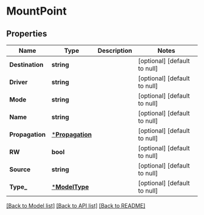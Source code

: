 # MountPoint

## Properties
Name | Type | Description | Notes
------------ | ------------- | ------------- | -------------
**Destination** | **string** |  | [optional] [default to null]
**Driver** | **string** |  | [optional] [default to null]
**Mode** | **string** |  | [optional] [default to null]
**Name** | **string** |  | [optional] [default to null]
**Propagation** | [***Propagation**](Propagation.md) |  | [optional] [default to null]
**RW** | **bool** |  | [optional] [default to null]
**Source** | **string** |  | [optional] [default to null]
**Type_** | [***ModelType**](Type.md) |  | [optional] [default to null]

[[Back to Model list]](../README.md#documentation-for-models) [[Back to API list]](../README.md#documentation-for-api-endpoints) [[Back to README]](../README.md)


